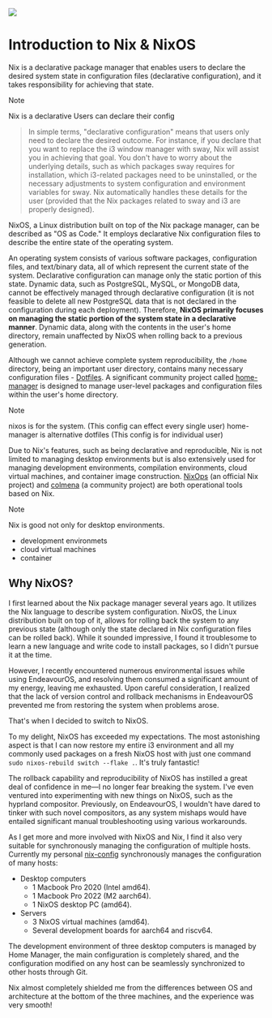 ![](/nixos-and-flakes-book.webp)

# Introduction to Nix & NixOS

Nix is a declarative package manager that enables users to declare the desired system
state in configuration files (declarative configuration), and it takes responsibility for
achieving that state.

> [!note]
> Nix is a declarative
> Users can declare their config

> In simple terms, "declarative configuration" means that users only need to declare the
> desired outcome. For instance, if you declare that you want to replace the i3 window
> manager with sway, Nix will assist you in achieving that goal. You don't have to worry
> about the underlying details, such as which packages sway requires for installation,
> which i3-related packages need to be uninstalled, or the necessary adjustments to system
> configuration and environment variables for sway. Nix automatically handles these
> details for the user (provided that the Nix packages related to sway and i3 are properly
> designed).

NixOS, a Linux distribution built on top of the Nix package manager, can be described as
"OS as Code." It employs declarative Nix configuration files to describe the entire state
of the operating system.

An operating system consists of various software packages, configuration files, and
text/binary data, all of which represent the current state of the system. Declarative
configuration can manage only the static portion of this state. Dynamic data, such as
PostgreSQL, MySQL, or MongoDB data, cannot be effectively managed through declarative
configuration (it is not feasible to delete all new PostgreSQL data that is not declared
in the configuration during each deployment). Therefore, **NixOS primarily focuses on
managing the static portion of the system state in a declarative manner**. Dynamic data,
along with the contents in the user's home directory, remain unaffected by NixOS when
rolling back to a previous generation.

Although we cannot achieve complete system reproducibility, the `/home` directory, being
an important user directory, contains many necessary configuration files -
[Dotfiles](https://wiki.archlinux.org/title/Dotfiles). A significant community project
called [home-manager](https://github.com/nix-community/home-manager) is designed to manage
user-level packages and configuration files within the user's home directory.

> [!note]
> nixos is for the system. (This config can effect every single user)
> home-manager is alternative dotfiles (This config is for individual user)

Due to Nix's features, such as being declarative and reproducible, Nix is not limited to
managing desktop environments but is also extensively used for managing development
environments, compilation environments, cloud virtual machines, and container image
construction. [NixOps](https://github.com/NixOS/nixops) (an official Nix project) and
[colmena](https://github.com/zhaofengli/colmena) (a community project) are both
operational tools based on Nix.

> [!note]
> Nix is good not only for desktop environments.
> - development environmets
> - cloud virtual machines
> - container

## Why NixOS?

I first learned about the Nix package manager several years ago. It utilizes the Nix
language to describe system configuration. NixOS, the Linux distribution built on top of
it, allows for rolling back the system to any previous state (although only the state
declared in Nix configuration files can be rolled back). While it sounded impressive, I
found it troublesome to learn a new language and write code to install packages, so I
didn't pursue it at the time.

However, I recently encountered numerous environmental issues while using EndeavourOS, and
resolving them consumed a significant amount of my energy, leaving me exhausted. Upon
careful consideration, I realized that the lack of version control and rollback mechanisms
in EndeavourOS prevented me from restoring the system when problems arose.

That's when I decided to switch to NixOS.

To my delight, NixOS has exceeded my expectations. The most astonishing aspect is that I
can now restore my entire i3 environment and all my commonly used packages on a fresh
NixOS host with just one command `sudo nixos-rebuild switch --flake .`. It's truly
fantastic!

The rollback capability and reproducibility of NixOS has instilled a great deal of
confidence in me—I no longer fear breaking the system. I've even ventured into
experimenting with new things on NixOS, such as the hyprland compositor. Previously, on
EndeavourOS, I wouldn't have dared to tinker with such novel compositors, as any system
mishaps would have entailed significant manual troubleshooting using various workarounds.

As I get more and more involved with NixOS and Nix, I find it also very suitable for
synchronously managing the configuration of multiple hosts. Currently my personal
[nix-config](https://github.com/ryan4yin/nix-config) synchronously manages the
configuration of many hosts:

- Desktop computers
  - 1 Macbook Pro 2020 (Intel amd64).
  - 1 Macbook Pro 2022 (M2 aarch64).
  - 1 NixOS desktop PC (amd64).
- Servers
  - 3 NixOS virtual machines (amd64).
  - Several development boards for aarch64 and riscv64.

The development environment of three desktop computers is managed by Home Manager, the
main configuration is completely shared, and the configuration modified on any host can be
seamlessly synchronized to other hosts through Git.

Nix almost completely shielded me from the differences between OS and architecture at the
bottom of the three machines, and the experience was very smooth!
